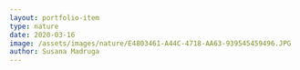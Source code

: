 ```yaml
---
layout: portfolio-item
type: nature
date: 2020-03-16
image: /assets/images/nature/E4803461-A44C-4718-AA63-939545459496.JPG
author: Susana Madruga
---
```


